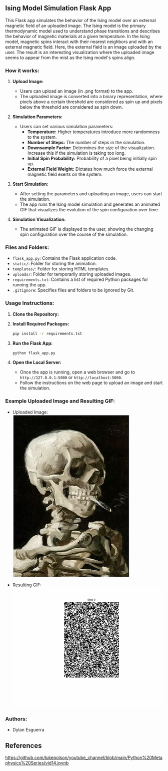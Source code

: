 ## Ising Model Simulation Flask App

This Flask app simulates the behavior of the Ising model over an external magnetic field of an uploaded image. The Ising model is the primary thermodynamic model used to understand phase transitions and describes the behavior of magnetic materials at a given temperature. In the Ising model, magnetic spins interact with their nearest neighbors and with an external magnetic field. Here, the external field is an image uploaded by the user. The result is an interesting visualization where the uploaded image seems to appear from the mist as the Ising model's spins align.

### How it works:

1. **Upload Image:**
   - Users can upload an image (in .png format) to the app.
   - The uploaded image is converted into a binary representation, where pixels above a certain threshold are considered as spin up and pixels below the threshold are considered as spin down.

2. **Simulation Parameters:**
   - Users can set various simulation parameters:
     - **Temperature:** Higher temperatures introduce more randomness to the system.
     - **Number of Steps:** The number of steps in the simulation.
     - **Downsample Factor:** Determines the size of the visualization. Increase this if the simulation is taking too long.
     - **Initial Spin Probability:** Probability of a pixel being initially spin up.
     - **External Field Weight:** Dictates how much force the external magnetic field exerts on the system.

3. **Start Simulation:**
   - After setting the parameters and uploading an image, users can start the simulation.
   - The app runs the Ising model simulation and generates an animated GIF that visualizes the evolution of the spin configuration over time.

4. **Simulation Visualization:**
   - The animated GIF is displayed to the user, showing the changing spin configuration over the course of the simulation.

### Files and Folders:
- `flask_app.py`: Contains the Flask application code.
- `static/`: Folder for storing the animation.
- `templates/`: Folder for storing HTML templates.
- `uploads/`: Folder for temporarily storing uploaded images.
- `requirements.txt`: Contains a list of required Python packages for running the app.
- `.gitignore`: Specifies files and folders to be ignored by Git.

### Usage Instructions:

1. **Clone the Repository:**
  
   
2. **Install Required Packages:**
   ```bash
   pip install -r requirements.txt
   ```

3. **Run the Flask App:**
   ```bash
   python flask_app.py
   ```

4. **Open the Local Server:**
   - Once the app is running, open a web browser and go to `http://127.0.0.1:5000` or `http://localhost:5000`.
   - Follow the instructions on the web page to upload an image and start the simulation.

### Example Uploaded Image and Resulting GIF:

- Uploaded Image: ![Van Gogh PNG](uploads/van_gogh.png)

- Resulting GIF: ![Van Gogh Animation](static/vg_animation.gif)

### Authors:
- Dylan Esguerra

## References

https://github.com/lukepolson/youtube_channel/blob/main/Python%20Metaphysics%20Series/vid14.ipynb
